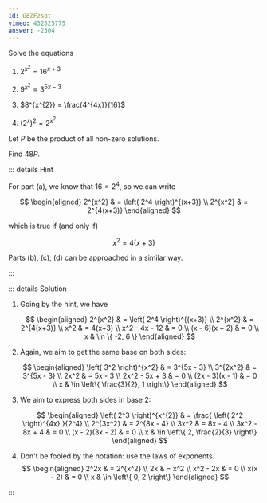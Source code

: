 ```yaml
---
id: G8ZF2sot
vimeo: 432525775
answer: -2304
---
```


Solve the equations

1.  $2^{x^{2}} = 16^{x+3}$

1.  $9^{x^{2}} = 3^{5x-3}$

1.  $8^{x^{2}} = \frac{4^{4x}}{16}$

1.  $\left( 2^x \right)^{2} = 2^{x^{2}}$

Let $P$ be the product of all non-zero solutions.

Find $48P$.

<AnswerInput :answer="$frontmatter.answer" />

::: details Hint

For part (a), we know that $16 = 2^4$, so we can write

$$
\begin{aligned}
2^{x^2} & = \left( 2^4 \right)^{(x+3)} \\
2^{x^2} & = 2^{4(x+3)}
\end{aligned}
$$

which is true if (and only if)

$$
x^2 = 4(x+3)
$$

Parts (b), (c), (d) can be approached in a similar way.

:::

::: details Solution

1. Going by the hint, we have

   $$
   \begin{aligned}
   2^{x^2} & = \left( 2^4 \right)^{(x+3)} \\
   2^{x^2} & = 2^{4(x+3)} \\
   x^2 & = 4(x+3) \\
   x^2 - 4x - 12 & = 0 \\
   (x - 6)(x + 2) & = 0 \\
   x & \in \{ -2, 6 \}
   \end{aligned}
   $$

1. Again, we aim to get the same base on both sides:

   $$
   \begin{aligned}
   \left( 3^2 \right)^{x^2} & = 3^{5x - 3} \\
   3^{2x^2} & = 3^{5x - 3} \\
   2x^2 & = 5x - 3 \\
   2x^2 - 5x + 3 & = 0 \\
   (2x - 3)(x - 1) & = 0 \\
   x & \in \left\{ \frac{3}{2}, 1 \right\}
   \end{aligned}
   $$

1. We aim to express both sides in base $2$:

   $$
   \begin{aligned}
   \left( 2^3 \right)^{x^{2}} & = \frac{ \left( 2^2 \right)^{4x} }{2^4} \\
   2^{3x^2} & = 2^{8x - 4} \\
   3x^2 & = 8x - 4 \\
   3x^2 - 8x + 4 & = 0 \\
   (x - 2)(3x - 2) & = 0 \\
   x & \in \left\{ 2, \frac{2}{3} \right\}
   \end{aligned}
   $$

1. Don't be fooled by the notation: use the laws of exponents.
   $$
   \begin{aligned}
   2^2x & = 2^{x^2} \\
   2x & = x^2 \\
   x^2 - 2x & = 0 \\
   x(x - 2) & = 0 \\
   x & \in \left\{ 0, 2 \right\}
   \end{aligned}
   $$

:::
